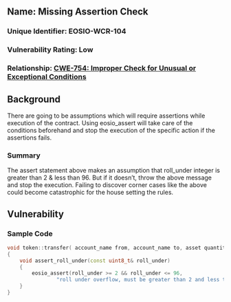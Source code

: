 <br/>

## Name: Missing Assertion Check

### Unique Identifier: EOSIO-WCR-104

### Vulnerability Rating: Low

### Relationship: [CWE-754: Improper Check for Unusual or Exceptional Conditions](https://cwe.mitre.org/data/definitions/754.html)

## Background

There are going to be assumptions which will require assertions while execution of the contract. Using eosio_assert will take care of the conditions beforehand and stop the execution of the specific action if the assertions fails.

### Summary

The assert statement above makes an assumption that roll_under integer is greater than 2 & less than 96. But if it doesn’t, throw the above message and stop the execution. Failing to discover corner cases like the above could become catastrophic for the house setting the rules.
<br/>

## Vulnerability

### Sample Code 

```c++
void token::transfer( account_name from, account_name to, asset quantity)
{
    void assert_roll_under(const uint8_t& roll_under) 
    {
        eosio_assert(roll_under >= 2 && roll_under <= 96,
                "roll under overflow, must be greater than 2 and less than 96");
    }
}
```